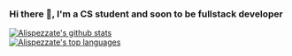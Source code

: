 ### Hi there 👋, I'm a CS student and soon to be fullstack developer


[![Alispezzate's github stats](https://github-readme-stats.vercel.app/api?username=Alispezzate&theme=tokyonight)](https://github.com/Alispezzate/github-readme-stats)
<br>
[![Alispezzate's top languages](https://github-readme-stats.vercel.app/api/top-langs/?username=Alispezzate&theme=blue-green)](https://github.com/Alispezzate/github-readme-stats)
<br>

<!--
**Alispezzate/Alispezzate** is a ✨ _special_ ✨ repository because its `README.md` (this file) appears on your GitHub profile.

Here are some ideas to get you started:

- 🔭 I’m currently working on ...
- 🌱 I’m currently learning ...
- 👯 I’m looking to collaborate on ...
- 🤔 I’m looking for help with ...
- 💬 Ask me about ...
- 📫 How to reach me: ...
- 😄 Pronouns: ...
- ⚡ Fun fact: ...
-->
